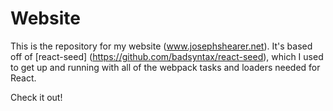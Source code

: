 # Website

This is the repository for my website (www.josephshearer.net). It's based off of [react-seed] (https://github.com/badsyntax/react-seed), which I used to get up and running with all of the webpack tasks and loaders needed for React.

Check it out!

